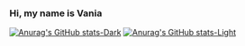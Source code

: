 ### Hi, my name is Vania

[![Anurag's GitHub stats-Dark](https://github-readme-stats.vercel.app/api?username=ZISRF&show_icons=true&theme=dark#gh-dark-mode-only)](https://github.com/anuraghazra/github-readme-stats#gh-dark-mode-only)
[![Anurag's GitHub stats-Light](https://github-readme-stats.vercel.app/api?username=ZISRF&show_icons=true&theme=default#gh-light-mode-only)](https://github.com/anuraghazra/github-readme-stats#gh-light-mode-only)
